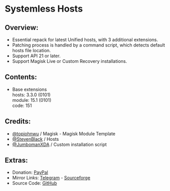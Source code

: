 # Systemless Hosts

## Overview:
- Essential repack for latest Unified hosts, with 3 additional extensions.
- Patching process is handled by a command script, which detects default hosts file location.
- Support API 21 or later.
- Support Magisk Live or Custom Recovery installations.

## Contents:
- Base extensions   
hosts: 3.3.0 (0101)   
module: 15.1 (0101)   
code: 151   

## Credits:
- [@topjohnwu](https://github.com/topjohnwu) / Magisk - Magisk Module Template
- [@StevenBlack](https://github.com/StevenBlack) / Hosts
- [@JumbomanXDA](https://github.com/JumbomanXDA) / Custom installation script

## Extras:
- Donation: [PayPal](https://paypal.me/gloeyisk)   
- Mirror Links: [Telegram](https://t.me/gldppc) - [Sourceforge](https://bit.ly/2YZyZlA)   
- Source Code: [GitHub](https://github.com/gloeyisk/SystemlessHosts)   
